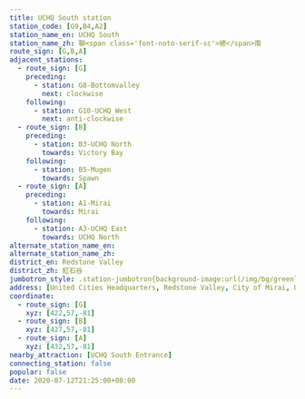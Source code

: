 ```yaml
---
title: UCHQ South station
station_code: [G9,B4,A2]
station_name_en: UCHQ South
station_name_zh: 聯<span class='font-noto-serif-sc'>總</span>南
route_sign: [G,B,A]
adjacent_stations:
  - route_sign: [G]
    preceding:
      - station: G8-Bottomvalley
        next: clockwise
    following:
      - station: G10-UCHQ West
        next: anti-clockwise
  - route_sign: [B]
    preceding:
      - station: B3-UCHQ North
        towards: Victory Bay
    following:
      - station: B5-Mugen
        towards: Spawn
  - route_sign: [A]
    preceding:
      - station: A1-Mirai
        towards: Mirai
    following:
      - station: A3-UCHQ East
        towards: UCHQ North
alternate_station_name_en: 
alternate_station_name_zh: 
district_en: Redstone Valley
district_zh: 紅石谷
jumbotron_style: .station-jumbotron{background-image:url(/img/bg/greenline.png),url(/img/bg/blueline.png),url(/img/bg/airportline.png);background-repeat:no-repeat;background-size:100% 10px;background-position:0 100px,0 130px,0 160px}
address: [United Cities Headquarters, Redstone Valley, City of Mirai, United Cities]
coordinate:
  - route_sign: [G]
    xyz: [422,57,-81]
  - route_sign: [B]
    xyz: [427,57,-81]
  - route_sign: [A]
    xyz: [432,57,-81]
nearby_attraction: [UCHQ South Entrance]
connecting_station: false
popular: false
date: 2020-07-12T21:25:00+08:00
---
```


